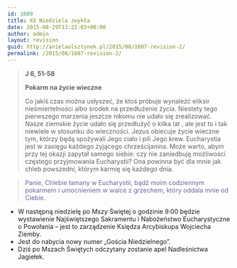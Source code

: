 ```yaml
---
id: 1609
title: XX Niedziela zwykła
date: 2015-08-29T13:22:03+00:00
author: admin
layout: revision
guid: http://anielaolsztynek.pl/2015/08/1607-revision-2/
permalink: /2015/08/1607-revision-2/
---
```

> **J 6, 51-58**
> 
> **Pokarm na życie wieczne**
> 
> Co jakiś czas można usłyszeć, że ktoś próbuje wynaleźć eliksir nieśmiertelności albo środek na przedłużenie życia. Niestety tego pierwszego marzenia jeszcze nikomu nie udało się zrealizować. Nasze ziemskie życie udało się przedłużyć o kilka lat , ale jest to i tak niewiele w stosunku do wieczności. Jezus obiecuje życie wieczne tym, którzy będą spożywali Jego ciało i pili Jego krew. Eucharystia jest w zasięgu każdego żyjącego chrześcijanina. Może warto, abym przy tej okazji zapytał samego siebie: czy nie zaniedbuję możliwości częstego przyjmowania Eucharystii? Ona powinna być dla mnie jak chleb powszedni, którym karmię się każdego dnia.

> <span style="color: #666699;">Panie, Chlebie łamany w Eucharystii, bądź moim codziennym pokarmem i umocnieniem w walce z grzechem, który oddala mnie od Ciebie.</span>

  * W następną niedzielę po Mszy Świętej o godzinie 9:00 będzie wystawienie Najświętszego Sakramentu i Nabożeństwo Eucharystyczne o Powołania &#8211; jest to zarządzenie Księdza Arcybiskupa Wojciecha Ziemby.
  * Jest do nabycia nowy numer &#8222;Gościa Niedzielnego&#8221;.
  * Dziś po Mszach Świętych odczytany zostanie apel Nadleśnictwa Jagiełek.